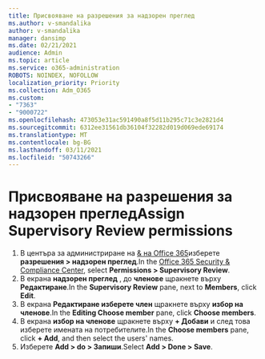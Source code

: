 ```yaml
---
title: Присвояване на разрешения за надзорен преглед
ms.author: v-smandalika
author: v-smandalika
manager: dansimp
ms.date: 02/21/2021
audience: Admin
ms.topic: article
ms.service: o365-administration
ROBOTS: NOINDEX, NOFOLLOW
localization_priority: Priority
ms.collection: Adm_O365
ms.custom:
- "7363"
- "9000722"
ms.openlocfilehash: 473053e31ac591490a8f5d11b295c71c3e2821d4
ms.sourcegitcommit: 6312ee31561db36104f32282d019d069ede69174
ms.translationtype: MT
ms.contentlocale: bg-BG
ms.lasthandoff: 03/11/2021
ms.locfileid: "50743266"
---
```

# <a name="assign-supervisory-review-permissions"></a><span data-ttu-id="7ad1b-102">Присвояване на разрешения за надзорен преглед</span><span class="sxs-lookup"><span data-stu-id="7ad1b-102">Assign Supervisory Review permissions</span></span>

1. <span data-ttu-id="7ad1b-103">В центъра за администриране на [& на Office 365](https://sip.protection.office.com/homepage)изберете **разрешения > надзорен преглед**.</span><span class="sxs-lookup"><span data-stu-id="7ad1b-103">In the [Office 365 Security & Compliance Center](https://sip.protection.office.com/homepage), select **Permissions > Supervisory Review**.</span></span>
2. <span data-ttu-id="7ad1b-104">В екрана **надзорен преглед** , до **членове** щракнете върху **Редактиране**.</span><span class="sxs-lookup"><span data-stu-id="7ad1b-104">In the **Supervisory Review** pane, next to **Members**, click **Edit**.</span></span>
3. <span data-ttu-id="7ad1b-105">В екрана **Редактиране изберете член** щракнете върху **избор на членове**.</span><span class="sxs-lookup"><span data-stu-id="7ad1b-105">In the **Editing Choose member** pane, click **Choose members**.</span></span>
4. <span data-ttu-id="7ad1b-106">В екрана **избор на членове** щракнете върху **+ Добави** и след това изберете имената на потребителите.</span><span class="sxs-lookup"><span data-stu-id="7ad1b-106">In the **Choose members** pane, click **+ Add**, and then select the users' names.</span></span>
5. <span data-ttu-id="7ad1b-107">Изберете **Add > do > Запиши**.</span><span class="sxs-lookup"><span data-stu-id="7ad1b-107">Select **Add > Done > Save**.</span></span>